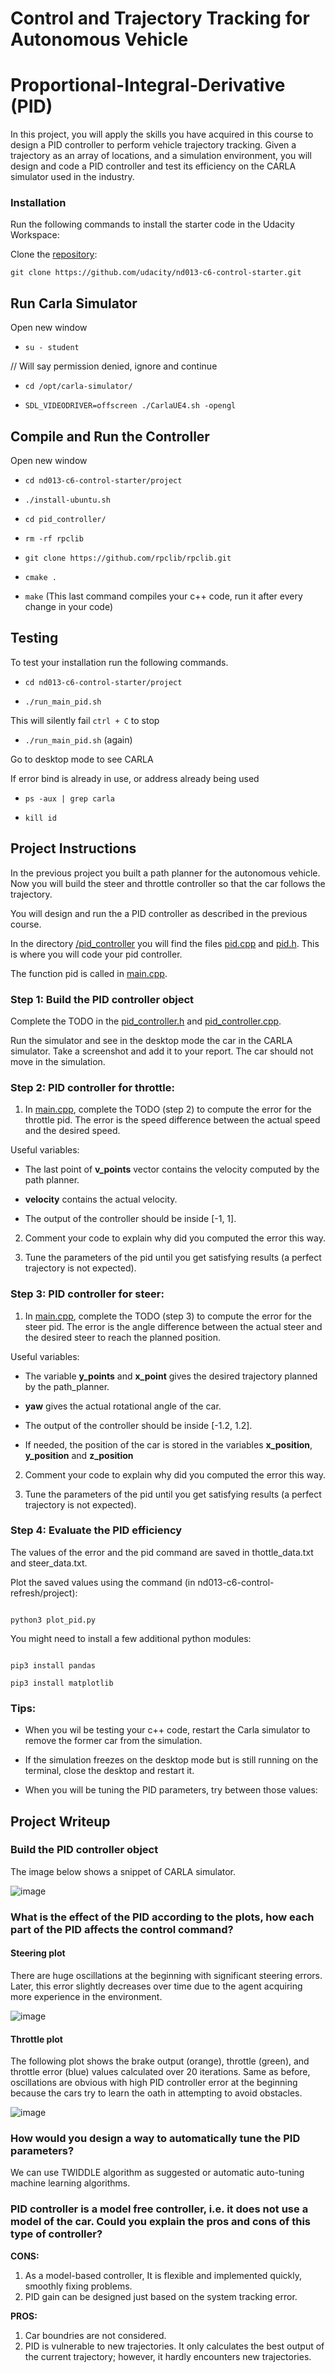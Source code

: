 
# Control and Trajectory Tracking for Autonomous Vehicle

  

# Proportional-Integral-Derivative (PID)

  

In this project, you will apply the skills you have acquired in this course to design a PID controller to perform vehicle trajectory tracking. Given a trajectory as an array of locations, and a simulation environment, you will design and code a PID controller and test its efficiency on the CARLA simulator used in the industry.

  

### Installation

  

Run the following commands to install the starter code in the Udacity Workspace:

  

Clone the <a  href="https://github.com/udacity/nd013-c6-control-starter/tree/master"  target="_blank">repository</a>:

  

`git clone https://github.com/udacity/nd013-c6-control-starter.git`

  

## Run Carla Simulator

  

Open new window

  

*  `su - student`

// Will say permission denied, ignore and continue

*  `cd /opt/carla-simulator/`

*  `SDL_VIDEODRIVER=offscreen ./CarlaUE4.sh -opengl`

  

## Compile and Run the Controller

  

Open new window

  

*  `cd nd013-c6-control-starter/project`

*  `./install-ubuntu.sh`

*  `cd pid_controller/`

*  `rm -rf rpclib`

*  `git clone https://github.com/rpclib/rpclib.git`

*  `cmake .`

*  `make` (This last command compiles your c++ code, run it after every change in your code)

  

## Testing

  

To test your installation run the following commands.

  

*  `cd nd013-c6-control-starter/project`

*  `./run_main_pid.sh`

This will silently fail `ctrl + C` to stop

*  `./run_main_pid.sh` (again)

Go to desktop mode to see CARLA

  

If error bind is already in use, or address already being used

  

*  `ps -aux | grep carla`

*  `kill id`

  
  

## Project Instructions

  

In the previous project you built a path planner for the autonomous vehicle. Now you will build the steer and throttle controller so that the car follows the trajectory.

  

You will design and run the a PID controller as described in the previous course.

  

In the directory [/pid_controller](https://github.com/udacity/nd013-c6-control-starter/tree/mathilde/project_c6/project/pid_controller) you will find the files [pid.cpp](https://github.com/udacity/nd013-c6-control-starter/tree/mathilde/project_c6/project/pid_controller/pid.cpp) and [pid.h](https://github.com/udacity/nd013-c6-control-starter/tree/mathilde/project_c6/project/pid_controller/pid.h). This is where you will code your pid controller.

The function pid is called in [main.cpp](https://github.com/udacity/nd013-c6-control-starter/tree/mathilde/project_c6/project/pid_controller/main.cpp).

  

### Step 1: Build the PID controller object

Complete the TODO in the [pid_controller.h](https://github.com/udacity/nd013-c6-control-starter/tree/mathilde/project_c6/project/pid_controller/pid_controller.h) and [pid_controller.cpp](https://github.com/udacity/nd013-c6-control-starter/tree/mathilde/project_c6/project/pid_controller/pid_controller.cpp).

  

Run the simulator and see in the desktop mode the car in the CARLA simulator. Take a screenshot and add it to your report. The car should not move in the simulation.

### Step 2: PID controller for throttle:

1) In [main.cpp](https://github.com/udacity/nd013-c6-control-starter/tree/mathilde/project_c6/project/pid_controller/main.cpp), complete the TODO (step 2) to compute the error for the throttle pid. The error is the speed difference between the actual speed and the desired speed.

  

Useful variables:

- The last point of **v_points** vector contains the velocity computed by the path planner.

-  **velocity** contains the actual velocity.

- The output of the controller should be inside [-1, 1].

  

2) Comment your code to explain why did you computed the error this way.

  

3) Tune the parameters of the pid until you get satisfying results (a perfect trajectory is not expected).

  

### Step 3: PID controller for steer:

1) In [main.cpp](https://github.com/udacity/nd013-c6-control-starter/tree/mathilde/project_c6/project/pid_controller/main.cpp), complete the TODO (step 3) to compute the error for the steer pid. The error is the angle difference between the actual steer and the desired steer to reach the planned position.

  

Useful variables:

- The variable **y_points** and **x_point** gives the desired trajectory planned by the path_planner.

-  **yaw** gives the actual rotational angle of the car.

- The output of the controller should be inside [-1.2, 1.2].

- If needed, the position of the car is stored in the variables **x_position**, **y_position** and **z_position**

  

2) Comment your code to explain why did you computed the error this way.

  

3) Tune the parameters of the pid until you get satisfying results (a perfect trajectory is not expected).

  

### Step 4: Evaluate the PID efficiency

The values of the error and the pid command are saved in thottle_data.txt and steer_data.txt.

Plot the saved values using the command (in nd013-c6-control-refresh/project):

  

```

python3 plot_pid.py

```

  

You might need to install a few additional python modules:

  

```

pip3 install pandas

pip3 install matplotlib

```

  

### Tips:

  

- When you wil be testing your c++ code, restart the Carla simulator to remove the former car from the simulation.

- If the simulation freezes on the desktop mode but is still running on the terminal, close the desktop and restart it.

- When you will be tuning the PID parameters, try between those values:

  
  
  

## Project Writeup

  

### Build the PID controller object

The image below shows a snippet of CARLA simulator.

![image](img/CARLA_snippet.png)

  
  

### What is the effect of the PID according to the plots, how each part of the PID affects the control command?

  

#### Steering plot

There are huge oscillations at the beginning with significant steering errors. Later, this error slightly decreases over time due to the agent acquiring more experience in the environment.

  

![image](img/steering.png)

  

#### Throttle plot

The following plot shows the brake output (orange), throttle (green), and throttle error (blue) values calculated over 20 iterations. Same as before, oscillations are obvious with high PID controller error at the beginning because the cars try to learn the oath in attempting to avoid obstacles.

  

![image](img/throttle.png)

  

### How would you design a way to automatically tune the PID parameters?

We can use TWIDDLE algorithm as suggested or automatic auto-tuning machine learning algorithms.

  

### PID controller is a model free controller, i.e. it does not use a model of the car. Could you explain the pros and cons of this type of controller?

**CONS:**
 1. As a model-based controller, It is flexible and implemented quickly, smoothly fixing problems.
 2. PID gain can be designed just based on the system tracking error.

**PROS:**
 1. Car boundries are not considered.
 2. PID is vulnerable to new trajectories. It only calculates the best output of the current trajectory; however, it hardly encounters new trajectories.